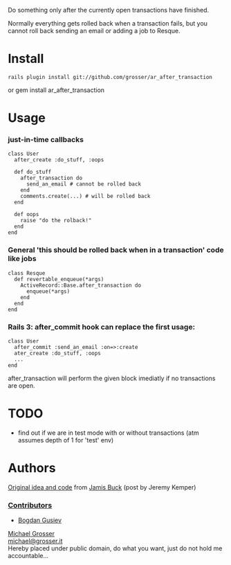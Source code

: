 Do something only after the currently open transactions have finished.

Normally everything gets rolled back when a transaction fails, but you cannot roll back sending an email or adding a job to Resque.

Install
=======
    rails plugin install git://github.com/grosser/ar_after_transaction
or
    gem install ar_after_transaction


Usage
=====
### just-in-time callbacks
    class User
      after_create :do_stuff, :oops

      def do_stuff
        after_transaction do
          send_an_email # cannot be rolled back
        end
        comments.create(...) # will be rolled back
      end

      def oops
        raise "do the rolback!"
      end
    end

### General 'this should be rolled back when in a transaction' code like jobs

    class Resque
      def revertable_enqueue(*args)
        ActiveRecord::Base.after_transaction do
          enqueue(*args)
        end
      end
    end

### Rails 3: after_commit hook can replace the first usage:

    class User
      after_commit :send_an_email :on=>:create
      ater_create :do_stuff, :oops
      ...
    end

after_transaction will perform the given block imediatly if no transactions are open.

TODO
=====
 - find out if we are in test mode with or without transactions (atm assumes depth of 1 for 'test' env)


Authors
=======
[Original idea and code](https://rails.lighthouseapp.com/projects/8994/tickets/2991-after-transaction-patch) from [Jamis Buck](http://weblog.jamisbuck.org/) (post by Jeremy Kemper)

### [Contributors](http://github.com/grosser/ar_after_transaction/contributors)
 - [Bogdan Gusiev](http://gusiev.com)

[Michael Grosser](http://grosser.it)<br/>
michael@grosser.it<br/>
Hereby placed under public domain, do what you want, just do not hold me accountable...